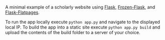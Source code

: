 A minimal example of a scholarly website using [Flask](http://flask.pocoo.org/), [Frozen-Flask](http://pythonhosted.org/Frozen-Flask/), and [Flask-Flatpages](http://pythonhosted.org/Flask-FlatPages/).

To run the app locally execute `python app.py` and navigate to the displayed local IP. To build the app into a static site execute `python app.py build` and upload the contents of the build folder to a server of your choice.
	
